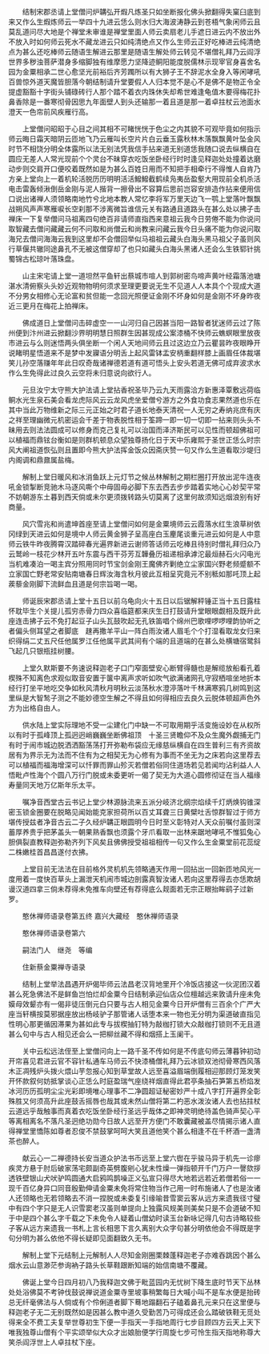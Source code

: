 <!-- { "loadSidebar": true } -->
　　结制宋郡丞请上堂僧问炉韝弘开煆凡炼圣只如坐断报化佛头掀翻得失窠臼底到来又作么生煆炼师云一举四十九进云恁么则水归大海波涛静云到苍梧气象闲师云且莫乱道问尽大地是个禅堂未审谁是禅堂里面人师云卖扇老儿手遮日进云内不放出外不放入时如何师云死水不藏龙进云只如纯清绝点又作么生师云正好吃棒进云纯清绝点为甚么还吃棒师云随语生解进云那里是随语生解处师云转见不堪僧礼拜乃云阎浮世界多秽浊菩萨潜身多缩脚独有维摩愿力坚降迹鲖阳能度脱儒林示现宰官身喜舍名园为金粟相承二世心愈坚光前裕后齐芳躅所以有大狮子王不辞泥水全身入等闲哮吼百兽惊外道天魔皆胆落今朝结制请升堂要假人人归本觉不是心不是佛不是物正令全提虚豁豁十字街头铺碌砖行人那个踏不着衣内珠休失却希世难逢龟值木要得梅花扑鼻香除是一番寒彻骨因思九年面壁人到头还输那一着且道是那一着卓拄杖云池面水澄天一色帘前风疾雁行高。

　　上堂僧问昭昭于心目之间其相不可睹恍恍于色尘之内其貌不可观毕竟如何指示师云晦日霜天暗阴云匝地飞乃云雁叫长空片片白云垂玉露秋林木落飘飘黄叶坠金风时节不相饶分明全体露所以法无别法凭我信手拈来道无别道恁我随口说去纵横自在圆应无差人人常光现前个个灵台不昧穿衣吃饭坐卧经行时时逢见释迦处处撞着达磨动步则交肩开口便咬着既然如是为甚么百姓日用而不知把手相牵行不得惟人自肯乃方亲上堂向上一着机轮活脱历历明明活活鱍鱍截鹤续凫夷岳盈壑大用现前全机杀活电击雷轰倾湫倒岳金刚与泥人揩背一擦骨出不容算后思前岂容安排造作拈来便用信口说出诸禅人须领略南地竹兮北地本教人常忆李将军万里天边飞一鹗上堂落叶飘飘战朔风声声寒雁唳长空刹那不涉离微旨谁信元关有路通且道路头在甚么处以拂子击禅床一下复举僧问马祖离四句绝百非请师直指西来意祖云我今日劳倦不能为你说问取智藏去僧问藏藏云何不问取和尚僧云和尚教来问藏云我今日头痛不能为你说问取海兄去僧问海海云我到这里却不会僧回举似马祖祖云藏头白海头黑马祖父子虽则风行草偃共辙同途鼻孔不无被这僧穿却了也只如藏头白海头黑诸人还会么生铁郓针挑蜀锦古松琼叶落珠盘。

　　山主宋宅请上堂一道坦然平鱼轩出蔡城市喧人到郭树密鸟啼声黄叶经霜落池塘湛水清俯察头头妙近观物物明何须求至理更要说无生不见道人人本具个个现成大道不分男女相修心无论富和贫但能一念回光照便证金刚不坏身如何是金刚不坏身昨夜近三更月在梅花上拍禅床。

　　佛成道日上堂僧问击碎虚空一一山河归自己因甚当阳一路智者犹迷师云过了陈州便到汴州进云掀翻沙界明明慧日照群生因甚现成公案漆桶不快师云蟭螟眼里放夜市进云与么则迷悟两头俱坐断一个闲人天地间师云且过这边立乃云瞿昙昨夜眼睁开说睹明星悟道来不是梦中发寱语分明舌上起风雷钵盂安柄重翻样膝上画眉任体裁堪笑儿孙空落赚年年此日叹奇哉诸禅德若道有道可悟头上安头若道无佛可成弃波求水作么生免得此过良久云空将未归意说向欲行人。

　　元旦汝宁太守熊大护法请上堂拈香祝圣毕乃云九天雨露洽方新惠泽覃敷远荷临鲖水光生泉石美会看龙虎际风云云龙风虎坐爱僧兮游方之外食功食志果然道也乐在其中当此万物维新之际三元正始之时君子道长地泰天清祝一人无穷之寿纳兆庶有庆之祥至理幽微元机密运会千差于物表脱性相于筌蹄一即一切一切即一拈来则头头不昧用去则法法圆成可以修身而克己复礼可以治国而泽济斯民可以见性而顿超佛祖可以植福而鼎铉台衡如是则群机顿息众望独尊扬化日于天中乐雍熙于圣世正恁么时宗风大阐祖道恢弘则且置即今熊大护法挥金饭众因斋庆赞一句又作么生道看取沙堤归内阁调和鼎鼐属盐梅。

　　解制上堂日暖风和冰消鱼跃上元灯节之候丛林解制之期栏圈打开放出泥牛连夜吼金锁掣断竞驰木马逐风嘶个中毋固毋必脚下东去西去步步踏着实地心心妙契平常不妨朝游东土暮到西天倘或未尔更须拨转路头切莫离了这里何故须知远烟浪别有好商量。

　　风穴雪兆和尚遣坤首座至请上堂僧问如何是金粟境师云云霞落水红生浪草树依冈绿到天进云如何是境中人师云黄金狮子呈高座白玉麈尾谈重元进云如何是人中意师云铁牛昨夜腾霄汉踏碎春光遍界新进云谢师答话师云吃棒且待别时僧礼拜归众乃云鹫岭一枝花少林开五叶东震与西干芬芳互韡叠历祖递相承滹沱最烜赫石火闪电光当机难凑泊一喝主宾分照用同时节宝剑金刚王魔佛齐剿绝立尘家国兴野老频蹙额不立家国亡野老常安贴南塘春日辉汝海含秋月彼此互相呈究竟元不别秪如那吒顶上起蒺藜金刚脚下流鲜血且道是何宗旨喝一喝。

　　师诞辰宋郡丞请上堂十五日以前乌龟向火十五日以后锯解秤锤正当十五日露柱怀耽毕生个关提儿孤穷赤骨力四众喜临筵都来庆生日打鼓请升堂眼眼觑相及既升此座连击拂子云不免打起豆子山头瓦鼓吹起无孔铁笛唱个绵州巴歌哩啰啰哩韵协听之者偏头侧耳望之者脚底　趚再撒羊平山一阵白雨汝诸人眉毛个个打湿看取龙女归来织得绢二丈五尺任他属罗江任他属平武其间有个端的且道端的在甚么处横塘宿鹭斜飞起几只银瓶挂树腰。

　　上堂久默斯要不务速说释迦老子口门窄面壁安心断臂得髓也是解缆放船看孔着楔殊不知离色求观似取音安置于箧中离声求听如吹气欲满诸网孔守寂栖喧坐地折本经行打坐平地吃交争如秋风清秋月明秋云淡荡秋水澄渟落叶千林满寒鸦几树鸣到这里纵是大智鹙子测之不能妙德空生解之不得且如何得相应去良久云脱体顿超声色外方为出格自由人。

　　供水陆上堂实际理地不受一尘建化门中缺一不可取用期乎活变施设妙在从权所以有时于孤峰顶上孤迥迥峭巍巍坐断佛祖顶　十圣三贤瞻仰不及众生魔外觑捕无门有时于闹市城边脱洒洒豁荡荡打开弥勒布袋应无缘慈纵横自在四生普利三有齐资故居有为界示无为法而不住有为之相契无为心修有为事而不坐无为之床若向这里荐去可以植福而福海增深可以忏罪而罪山殄灭若僧若俗同住道场若见若闻均沾利益人人悟毗卢性海个个圆八万行门脱或未委更听一偈了契无为大道心圆修彻证在当人福缘寿量同天地万亿斯年乐太平。

　　嘱净音西堂古云书记上堂少林源脉流来五派分岐济北纲宗焰续千灯炳焕钩锥深密玉锁金圈要在脱略见闻始能克家担荷所以百丈耳聋三日黄檗吐舌惊群智过于师方堪传授兹者净音古云二子久经炉韝正眼圆明今日时至义彰特对人天众前嘱付虽则深蓄厚养贵乎把茅盖头一朝果熟香飘也须露个牙爪看取一出林来踞地哮吼不惟狐兔心胆俱裂直教释迦弥勒齐列下风矣且佛佛授受祖祖相传一句又作么生金粟堂前花蕊绽二株嫩桂首昌昌遂付衣拂。

　　上堂目前无法法在目前格外灵机机先领略通天作用一回拈出一回新匝地风光一度用着一度快百草头上漏泄天机闹市城边剖露真智汝诸人若向这里荐得去亦恁欺胡谩汉道四拿三倘未荐得未免推车向壁还有荐得底么觌面若无宗正眼抬眸鹞子过新罗。

　　憨休禅师语录卷第五终
嘉兴大藏经　憨休禅师语录


　　憨休禅师语录卷第六

　　嗣法门人　继尧　等编

　　住新蔡金粟禅寺语录

　　结制上堂举法昌遇开炉偈毕师云法昌老汉背地里开个冷饭店接这一伙泥团汉着甚么死急佛法不是鲜鱼岂怕烂却金粟今日结制承迎仙店众位檀越远来敦请升座未免嫫母效颦亦有一偈非徒压倒元白只要与古人相见金粟今日开炉僧有三百余个广严大座当轩横按莫邪据座放出杨岐驴子那管诸人话堕本来一物也无分明为渠道破直指见性明心那更循因滞果为甚如此专与拔楔抽钉特为敲枷打锁大众敲枷打锁则不无且道甚么句中与古人相见还会么一把柳丝藏不得和烟搭上玉阑干。

　　关中云松远法侄至上堂僧问向上一路千圣不传如何是不传底句师云薄暮钟初动开帘喜见君进云官不容针私通车马师云不快漆桶僧礼拜乃云冰锁双池彻骨寒西风落木正凋残炉头拨火煨山芋忽报心知到草堂故人远至喜溢眉端倒履相迎那顾灯笼发笑开怀款叙何妨抵掌谈心正恁么时庭盈瑞气座绕祥烟直得此君亭条抽石笋第五桥焰发冰河历历孤明尘尘光彩即境唯心理事不二净圆超证秘密妙严十成八字打开遍界全彰殊胜又何须高升此座鼓舌摇唇也哉其或未然山僧将第二杓恶水泼汝诸人去也拈拄杖云道远乎哉触事而真着衣吃饭坐卧经行圣远乎哉体之即神灵明绝待盖色骑声契心平等离相离名不落凡圣迥绝功勋今日故人远至开方便门不敢囊藏被盖尽情揭示诸人直得禅堂里憍陈如尊者忍俊不禁鼓掌呵呵大笑且道他笑个甚么相逢不在千杯酒一盏清茶也醉人。

　　献云心一二禅德持长安当道众护法书币远至上堂六辔在乎骏马异于机先一诊瘳疾灵方悬于肘后破家荡宅颇副奇英劈腹剜心犹未性燥一弹指顿开千门万户一謦欬拶透铁壁银山犬吠驴鸣圆通大启鸦鸣鹊噪正义弘宣只得尽大地若远若近若僧若俗一一现千百亿身异口同音殷勤伸请金粟未免将常住物当作己用一时布施诸人了也是汝诸人还领略也无若领略去不消一捏脱或未委复引缘喻昔雪窦云客从远方来遗我径寸璧中有四个字只是无人识雪窦老汉虽则单提向上独露风规美则美矣只是不会道破不知于中是四个甚么字千载之下未免令人疑着山僧幼时读玉台新咏记得几句古诗略较些子客从远方来遗我一书札上言长相思下言久离别大众字句甚分明依他会不得既是字句分明为甚么依他不得长疑即见面翻致久无书。

　　解制上堂下元结制上元解制人人尽知金刚圈栗棘蓬释迦老子亦难吞跳因个甚么烟水云山意渺茫参询衲子路头长草鞋跟断知端的始信南塘不覆藏。

　　佛诞上堂今日四月初八乃我释迦文佛于毗蓝园内无忧树下降生底时节天下丛林处处浴佛莫不考钟伐鼓说禅说道金粟寺里坡事稍繁每日大喊小叫不是车水便是抬砖总无纤毫佛法与人倘或有个伶俐道者脚下蓦地蹋翻石子磕着鼻孔元来只在这里便与释迦老子无二无别既然如是因甚么教中道久受勤苦乃可得成还会么踏破铁鞋无觅处得来全不费工夫复举世尊初生下便一手指天一手指地周行七步目顾四方云天上天下唯我独尊山僧有个平实颂举似大众才出娘胎便学行周旋七步可怜生指天指地称尊大笑杀阎浮世上人卓拄杖下座。

